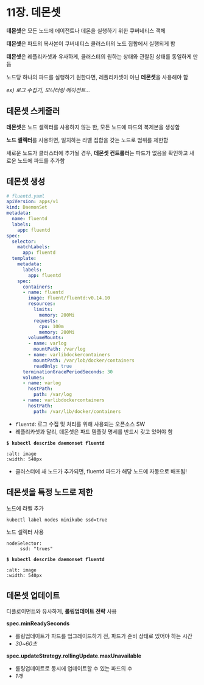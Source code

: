# 11장. 데몬셋


**데몬셋**은 모든 노드에 에이전트나 데몬을 실행하기 위한 쿠버네티스 객체

**데몬셋**은 파드의 복사본이 쿠버네티스 클러스터의 노드 집합에서 실행되게 함

**데몬셋**은 레플리카셋과 유사하게, 클러스터의 원하는 상태와 관찰된 상태를 동일하게 만듬

노드당 하나의 파드를 실행하기 원한다면, 레플리카셋이 아닌 **데몬셋**을 사용해야 함

*ex) 로그 수집기, 모니터링 에이전트...*


## 데몬셋 스케줄러

**데몬셋**은 노드 셀렉터를 사용하지 않는 한, 모든 노드에 파드의 복제본을 생성함

**노드 셀렉터**를 사용하면, 일치하는 라벨 집합을 갖는 노드로 범위를 제한함

새로운 노드가 클러스터에 추가될 경우, **데몬셋 컨트롤러**는 파드가 없음을 확인하고 새로운 노드에 파드를 추가함


## 데몬셋 생성

``` yaml
# fluentd.yaml
apiVersion: apps/v1
kind: DaemonSet
metadata:
  name: fluentd
  labels:
    app: fluentd
spec:
  selector:
    matchLabels:
      app: fluentd
  template:
    metadata:
      labels:
        app: fluentd
    spec:
      containers:
      - name: fluentd
        image: fluent/fluentd:v0.14.10
        resources:
          limits:
            memory: 200Mi
          requests:
            cpu: 100m
            memory: 200Mi
        volumeMounts:
        - name: varlog
          mountPath: /var/log
        - name: varlibdockercontainers
          mountPath: /var/lob/docker/containers
          readOnly: true
      terminationGracePeriodSeconds: 30
      volumes:
      - name: varlog
        hostPath:
          path: /var/log
      - name: varlibdockercontainers
        hostPath:
          path: /var/lib/docker/containers
```
- `fluentd`: 로그 수집 및 처리를 위해 사용되는 오픈소스 SW
- 레플리카셋과 달리, 데몬셋은 파드 템플릿 명세를 반드시 갖고 있어야 함

**`$ kubectl describe daemonset fluentd`**
```{figure} /images/kuar/ch11/describe-daemonset.png
:alt: image
:width: 540px
```
- 클러스터에 새 노드가 추가되면, fluentd 파드가 해당 노드에 자동으로 배포됨!


## 데몬셋을 특정 노드로 제한

노드에 라벨 추가

`kubectl label nodes minikube ssd=true`


노드 셀렉터 사용
```
nodeSelector:
     ssd: "trues"
```

**`$ kubectl describe daemonset fluentd`**
```{figure} /images/kuar/ch11/describe-daemonset-with-selector.png
:alt: image
:width: 540px
```



## 데몬셋 업데이트

디플로이먼트와 유사하게, **롤링업데이트 전략** 사용

**spec.minReadySeconds**
- 롤링업데이트가 파드를 업그레이드하기 전, 파드가 준비 상태로 있어야 하는 시간
- *30~60초*


**spec.updateStrategy.rollingUpdate.maxUnavailable**
- 롤링업데이트로 동시에 업데이트할 수 있는 파드의 수
- *1개*

